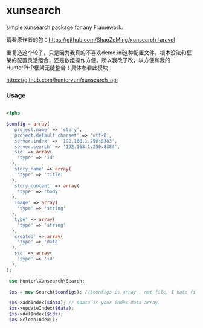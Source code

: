 # xunsearch
 simple xunsearch package for any Framework.

 请看原作者的包：https://github.com/ShaoZeMing/xunsearch-laravel

 重复造这个轮子，只是因为我真的不喜欢demo.ini这种配置文件，根本没法和框架的配置灵活组合，还是数组操作方便。所以我改了改，以方便和我的HunterPHP框架无缝整合！具体参看此模块：

 https://github.com/hunteryun/xunsearch_api

 ### Usage

 ```php

 <?php

 $config = array(
   'project.name' => 'story',
   'project.default_charset' => 'utf-8',
   'server.index' => '192.168.1.250:8383',
   'server.search' => '192.168.1.250:8384',
   'sid' => array(
     'type' => 'id'
   ),
   'story_name' => array(
     'type' => 'title'
   ),
   'story_content' => array(
     'type' => 'body'
   ),
   'image' => array(
     'type' => 'string'
   ),
   'type' => array(
     'type' => 'string'
   ),
   'created' => array(
     'type' => 'data'
   ),
   'sid' => array(
     'type' => 'id'
   ),
 );

  use Hunter\Xunsearch\Search;

  $xs = new Search($configs); //$configs is array , not file, I hate file.

  $xs->addIndex($data); // $data is your index data array.
  $xs->updateIndex($data);
  $xs->delIndex($ids);
  $xs->cleanIndex();

 ```

